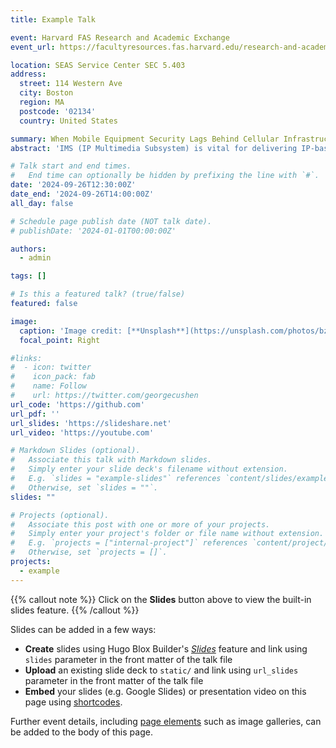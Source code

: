 ```yaml
---
title: Example Talk

event: Harvard FAS Research and Academic Exchange
event_url: https://facultyresources.fas.harvard.edu/research-and-academic-exchange

location: SEAS Service Center SEC 5.403
address:
  street: 114 Western Ave
  city: Boston
  region: MA
  postcode: '02134'
  country: United States

summary: When Mobile Equipment Security Lags Behind Cellular Infrastructure: Unveiling New IMS Vulnerabilities and Attacks 
abstract: 'IMS (IP Multimedia Subsystem) is vital for delivering IP-based multimedia services in mobile networks. Despite constant upgrades by 3GPP over the past two decades to support heterogeneous radio access networks (e.g., 4G LTE, 5G NR, and Wi-Fi) and enhance IMS security, the focus has primarily been on cellular infrastructure. Consequently, IMS security measures on mobile equipment (ME), such as smartphones, lag behind rapid technological advancements. Our study reveals that mandated IMS security measures on ME fail to keep pace, resulting in new vulnerabilities and attack vectors, including denial of service (DoS) across all networks, named SMS source spoofing, IMS user privacy spying and successive, advanced privacy-based attacks (i.e., IMS cell location pinpointing), and covert communications over Video-over-IMS attacks.'

# Talk start and end times.
#   End time can optionally be hidden by prefixing the line with `#`.
date: '2024-09-26T12:30:00Z'
date_end: '2024-09-26T14:00:00Z'
all_day: false

# Schedule page publish date (NOT talk date).
# publishDate: '2024-01-01T00:00:00Z'

authors:
  - admin

tags: []

# Is this a featured talk? (true/false)
featured: false

image:
  caption: 'Image credit: [**Unsplash**](https://unsplash.com/photos/bzdhc5b3Bxs)'
  focal_point: Right

#links:
#  - icon: twitter
#    icon_pack: fab
#    name: Follow
#    url: https://twitter.com/georgecushen
url_code: 'https://github.com'
url_pdf: ''
url_slides: 'https://slideshare.net'
url_video: 'https://youtube.com'

# Markdown Slides (optional).
#   Associate this talk with Markdown slides.
#   Simply enter your slide deck's filename without extension.
#   E.g. `slides = "example-slides"` references `content/slides/example-slides.md`.
#   Otherwise, set `slides = ""`.
slides: ""

# Projects (optional).
#   Associate this post with one or more of your projects.
#   Simply enter your project's folder or file name without extension.
#   E.g. `projects = ["internal-project"]` references `content/project/deep-learning/index.md`.
#   Otherwise, set `projects = []`.
projects:
  - example
---
```


{{% callout note %}}
Click on the **Slides** button above to view the built-in slides feature.
{{% /callout %}}

Slides can be added in a few ways:

- **Create** slides using Hugo Blox Builder's [_Slides_](https://docs.hugoblox.com/reference/content-types/) feature and link using `slides` parameter in the front matter of the talk file
- **Upload** an existing slide deck to `static/` and link using `url_slides` parameter in the front matter of the talk file
- **Embed** your slides (e.g. Google Slides) or presentation video on this page using [shortcodes](https://docs.hugoblox.com/reference/markdown/).

Further event details, including [page elements](https://docs.hugoblox.com/reference/markdown/) such as image galleries, can be added to the body of this page.

